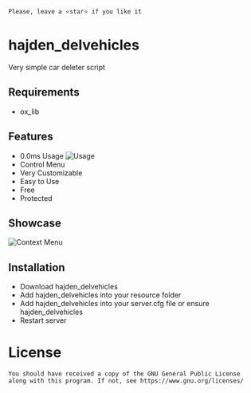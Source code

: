 ```Please, leave a ⭐star⭐ if you like it```

# hajden_delvehicles
Very simple car deleter script

## <b>Requirements</b>
- ox_lib

## <b>Features</b>
- 0.0ms Usage
![Usage](https://github.com/user-attachments/assets/161a90b4-0daa-41db-8a8b-b37411de179f)
- Control Menu
- Very Customizable
- Easy to Use
- Free
- Protected

## <b>Showcase</b>
![Context Menu](https://github.com/user-attachments/assets/12789810-c71c-4bd4-a06e-33f2534c2d70)


## <b>Installation</b>
- Download hajden_delvehicles
- Add hajden_delvehicles into your resource folder
- Add hajden_delvehicles into your server.cfg file or ensure hajden_delvehicles
- Restart server


# License
```You should have received a copy of the GNU General Public License along with this program. If not, see https://www.gnu.org/licenses/```
